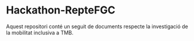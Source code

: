 # Hackathon-RepteFGC

Aquest repositori conté un seguit de documents respecte la investigació de la mobilitat inclusiva a TMB.
